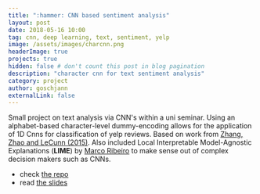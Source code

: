 ```yaml
---
title: ":hammer: CNN based sentiment analysis"
layout: post
date: 2018-05-16 10:00
tag: cnn, deep learning, text, sentiment, yelp
image: /assets/images/charcnn.png
headerImage: true
projects: true
hidden: false # don't count this post in blog pagination
description: "character cnn for text sentiment analysis"
category: project
author: goschjann
externalLink: false
---
```


Small project on text analysis via CNN's within a uni seminar. Using an alphabet-based character-level dummy-encoding allows for the application of 1D Cnns for classification of yelp reviews. Based on work from [Zhang, Zhao and LeCunn (2015)](https://arxiv.org/abs/1509.01626). Also included Local Interpretable Model-Agnostic Explanations (**LIME**) by [Marco Ribeiro](https://homes.cs.washington.edu/~marcotcr/blog/lime/) to make sense out of complex decision makers such as CNNs. 

* check [the repo](https://github.com/Goschjann/charCnn)
* read [the slides](https://goschjann.github.io/charCnn/)